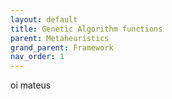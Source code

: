 ```yaml
---
layout: default
title: Genetic Algorithm functions
parent: Metaheuristics
grand_parent: Framework
nav_order: 1
---
```


oi mateus
